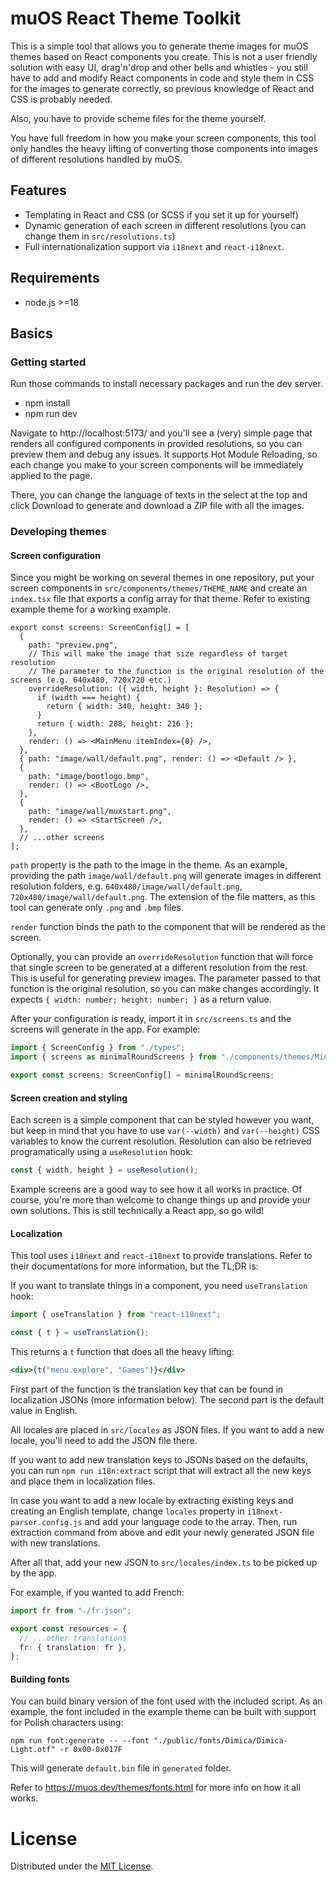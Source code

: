 # muOS React Theme Toolkit

This is a simple tool that allows you to generate theme images for muOS themes based on React components you create. This is not a user friendly solution with easy UI, drag'n'drop and other bells and whistles - you still have to add and modify React components in code and style them in CSS for the images to generate correctly, so previous knowledge of React and CSS is probably needed.

Also, you have to provide scheme files for the theme yourself.

You have full freedom in how you make your screen components, this tool only handles the heavy lifting of converting those components into images of different resolutions handled by muOS.

## Features

* Templating in React and CSS (or SCSS if you set it up for yourself)
* Dynamic generation of each screen in different resolutions (you can change them in `src/resolutions.ts`)
* Full internationalization support via `i18next` and `react-i18next`.

## Requirements

* node.js >=18

## Basics

### Getting started

Run those commands to install necessary packages and run the dev server.

* npm install
* npm run dev

Navigate to http://localhost:5173/ and you'll see a (very) simple page that renders all configured components in provided resolutions, so you can preview them and debug any issues. It supports Hot Module Reloading, so each change you make to your screen components will be immediately applied to the page.

There, you can change the language of texts in the select at the top and click Download to generate and download a ZIP file with all the images.

### Developing themes

#### Screen configuration

Since you might be working on several themes in one repository, put your screen components in `src/components/themes/THEME_NAME` and create an `index.tsx` file that exports a config array for that theme. Refer to existing example theme for a working example.

```tsx
export const screens: ScreenConfig[] = [
  {
    path: "preview.png",
    // This will make the image that size regardless of target resolution
    // The parameter to the function is the original resolution of the screens (e.g. 640x480, 720x720 etc.)
    overrideResolution: ({ width, height }: Resolution) => {
      if (width === height) {
        return { width: 340, height: 340 };
      }
      return { width: 288, height: 216 };
    },
    render: () => <MainMenu itemIndex={0} />,
  },
  { path: "image/wall/default.png", render: () => <Default /> },
  {
    path: "image/bootlogo.bmp",
    render: () => <BootLogo />,
  },
  {
    path: "image/wall/muxstart.png",
    render: () => <StartScreen />,
  },
  // ...other screens
];
```

`path` property is the path to the image in the theme. As an example, providing the path `image/wall/default.png` will generate images in different resolution folders, e.g. `640x480/image/wall/default.png`, `720x480/image/wall/default.png`. The extension of the file matters, as this tool can generate only `.png` and `.bmp` files.

`render` function binds the path to the component that will be rendered as the screen.

Optionally, you can provide an `overrideResolution` function that will force that single screen to be generated at a different resolution from the rest. This is useful for generating preview images. The parameter passed to that function is the original resolution, so you can make changes accordingly. It expects `{ width: number; height: number; }` as a return value. 

After your configuration is ready, import it in `src/screens.ts` and the screens will generate in the app. For example:

```ts
import { ScreenConfig } from "./types";
import { screens as minimalRoundScreens } from "./components/themes/MinimalRound";

export const screens: ScreenConfig[] = minimalRoundScreens;
```

#### Screen creation and styling

Each screen is a simple component that can be styled however you want, but keep in mind that you have to use `var(--width)` and `var(--height)` CSS variables to know the current resolution. Resolution can also be retrieved programatically using a `useResolution` hook:

```ts
const { width, height } = useResolution();
```

Example screens are a good way to see how it all works in practice. Of course, you're more than welcome to change things up and provide your own solutions. This is still technically a React app, so go wild!

#### Localization

This tool uses `i18next` and `react-i18next` to provide translations. Refer to their documentations for more information, but the TL;DR is:

If you want to translate things in a component, you need `useTranslation` hook:

```ts
import { useTranslation } from "react-i18next";

const { t } = useTranslation();
```

This returns a `t` function that does all the heavy lifting:

```jsx
<div>{t("menu.explore", "Games")}</div>
```

First part of the function is the translation key that can be found in localization JSONs (more information below). The second part is the default value in English.

All locales are placed in `src/locales` as JSON files. If you want to add a new locale, you'll need to add the JSON file there.

If you want to add new translation keys to JSONs based on the defaults, you can run `npm run i18n:extract` script that will extract all the new keys and place them in localization files.

In case you want to add a new locale by extracting existing keys and creating an English template, change `locales` property in `i18next-parser.config.js` and add your language code to the array. Then, run extraction command from above and edit your newly generated JSON file with new translations.

After all that, add your new JSON to `src/locales/index.ts` to be picked up by the app.

For example, if you wanted to add French:

```ts
import fr from "./fr.json";

export const resources = {
  // ...other translations
  fr: { translation: fr },
};
```

#### Building fonts

You can build binary version of the font used with the included script. As an example, the font included in the example theme can be built with support for Polish characters using:

```
npm run font:generate -- --font "./public/fonts/Dimica/Dimica-Light.otf" -r 0x00-0x017F
```

This will generate `default.bin` file in `generated` folder.

Refer to https://muos.dev/themes/fonts.html for more info on how it all works.

# License
Distributed under the [MIT License](https://github.com/TheWalruzz/muos-react-theme-toolkit/blob/main/LICENSE).